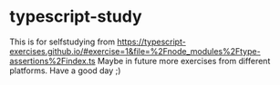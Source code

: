 # typescript-study
This is for selfstudying from https://typescript-exercises.github.io/#exercise=1&file=%2Fnode_modules%2Ftype-assertions%2Findex.ts
Maybe in future more exercises from different platforms.
Have a good day ;)
